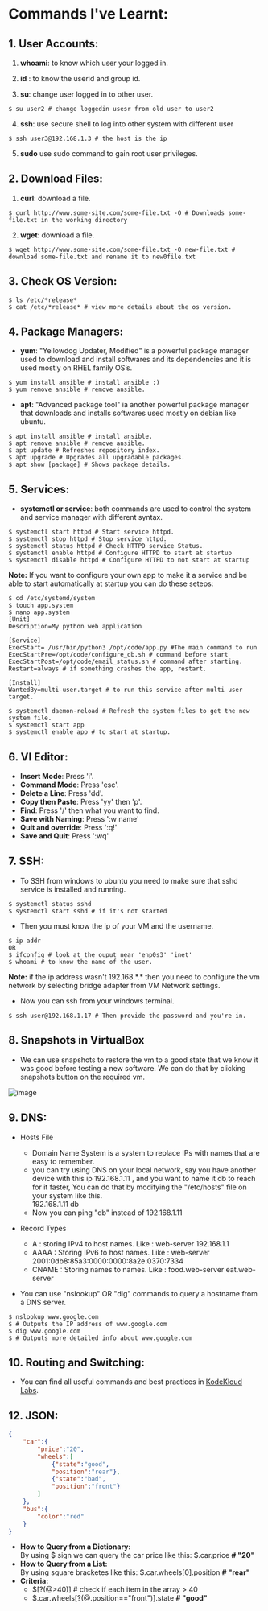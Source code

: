 # Commands I've Learnt:
## **1. User Accounts:**
1. **whoami**: to know which user your logged in.

2. **id** : to know the userid and group id.

3. **su**: change user logged in to other user.
```shell
$ su user2 # change loggedin usesr from old user to user2
```

4. **ssh**: use secure shell to log into other system with different user
```shell
$ ssh user3@192.168.1.3 # the host is the ip
```

5. **sudo** use sudo command to gain root user privileges.

## **2. Download Files:**
1. **curl**: download a file.
```shell
$ curl http://www.some-site.com/some-file.txt -O # Downloads some-file.txt in the working directory
```

2. **wget**: download a file.
```shell
$ wget http://www.some-site.com/some-file.txt -O new-file.txt # download some-file.txt and rename it to new0file.txt
```

## **3. Check OS Version:**
```shell
$ ls /etc/*release* 
$ cat /etc/*release* # view more details about the os version.
```

## **4. Package Managers:**
- **yum**: "Yellowdog Updater, Modified" is a powerful package manager used to download and install softwares and its dependencies and it is used mostly on RHEL family OS’s.

```shell
$ yum install ansible # install ansible :)
$ yum remove ansible # remove ansible.
```

- **apt**: "Advanced package tool" ia another powerful package manager that downloads and installs softwares used mostly on debian like ubuntu.
```shell
$ apt install ansible # install ansible.
$ apt remove ansible # remove ansible.
$ apt update # Refreshes repository index.
$ apt upgrade # Upgrades all upgradable packages.
$ apt show [package] # Shows package details.
```
## **5. Services:**
- **systemctl or service**: both commands are used to control the system and service manager with different syntax.

```shell
$ systemctl start httpd # Start service httpd.
$ systemctl stop httpd # Stop service httpd.
$ systemctl status httpd # Check HTTPD service Status.
$ systemctl enable httpd # Configure HTTPD to start at startup
$ systemctl disable httpd # Configure HTTPD to not start at startup
``` 

**Note:** If you want to configure your own app to make it a service and be able to start automatically at startup you can do these seteps:
```shell
$ cd /etc/systemd/system
$ touch app.system
$ nano app.system
[Unit]
Description=My python web application

[Service]
ExecStart= /usr/bin/python3 /opt/code/app.py #The main command to run
ExecStartPre=/opt/code/configure_db.sh # command before start
ExecStartPost=/opt/code/email_status.sh # command after starting.
Restart=always # if something crashes the app, restart.

[Install]
WantedBy=multi-user.target # to run this service after multi user target.

$ systemctl daemon-reload # Refresh the system files to get the new system file.
$ systemctl start app
$ systemctl enable app # to start at startup.
```

## **6. VI Editor:**
- **Insert Mode**: Press 'i'.
- **Command Mode**: Press 'esc'.
- **Delete a Line**: Press 'dd'.
- **Copy then Paste**: Press 'yy' then 'p'.
- **Find**: Press '/' then what you want to find.
- **Save with Naming**: Press ':w name'
- **Quit and override**: Press ':q!'
- **Save and Quit**: Press ':wq'

## **7. SSH:**
- To SSH from windows to ubuntu you need to make sure that sshd service is installed and running.
```shell
$ systemctl status sshd
$ systemctl start sshd # if it's not started
```

- Then you must know the ip of your VM and the username.
```shell
$ ip addr
OR
$ ifconfig # look at the ouput near 'enp0s3' 'inet'
$ whoami # to know the name of the user.
```
**Note:** if the ip address wasn't 192.168.*.\* then you need to configure the vm network by selecting bridge adapter from VM Network settings.

- Now you can ssh from your windows terminal.
```shell
$ ssh user@192.168.1.17 # Then provide the password and you're in.
```
## **8. Snapshots in VirtualBox**
- We can use snapshots to restore the vm to a good state that we know it was good before testing a new software. We can do that by clicking snapshots button on the required vm.

![image](https://user-images.githubusercontent.com/83673888/183394660-e9912b99-e04d-4f58-91af-10bdd99cd768.png)


## **9. DNS:**
* Hosts File
    - Domain Name System is a system to replace IPs with names that are easy to remember.
    - you can try using DNS on your local network, say you have another device with this ip 192.168.1.11 , and you want to name it db to reach for it faster, You can do that by modifying the "/etc/hosts" file on your system like this.<br>
    192.168.1.11 db
    - Now you can ping "db" instead of 192.168.1.11
* Record Types
    - A : storing IPv4 to host names. Like : web-server 192.168.1.1
    - AAAA : Storing IPv6 to host names. Like : web-server 2001:0db8:85a3:0000:0000:8a2e:0370:7334
    - CNAME : Storing names to names. Like : food.web-server eat.web-server

* You can use "nslookup" OR "dig" commands to query a hostname from a DNS server.
```shell
$ nslookup www.google.com 
$ # Outputs the IP address of www.google.com
$ dig www.google.com
$ # Outputs more detailed info about www.google.com
```

## **10. Routing and Switching:**
- You can find all useful commands and best practices in [KodeKloud Labs](https://kodekloud.com/topic/labs-switching-and-routing-2/).


## **12. JSON:**

```json
{
    "car":{
        "price":"20",
        "wheels":[
            {"state":"good",
            "position":"rear"},
            {"state":"bad",
            "position":"front"}
        ]
    },
    "bus":{
        "color":"red"
    }
}
```
- **How to Query from a Dictionary:**<br>
By using \$ sign we can query the car price like this: $.car.price **# "20"**
- **How to Query from a List:**<br>
By using square bracketes like this: $.car.wheels[0].position **# "rear"**
- **Criteria:**<br>
    - $[?(@>40)] # check if each item in the array > 40
    - $.car.wheels[?(@.position=="front")].state **# "good"**
